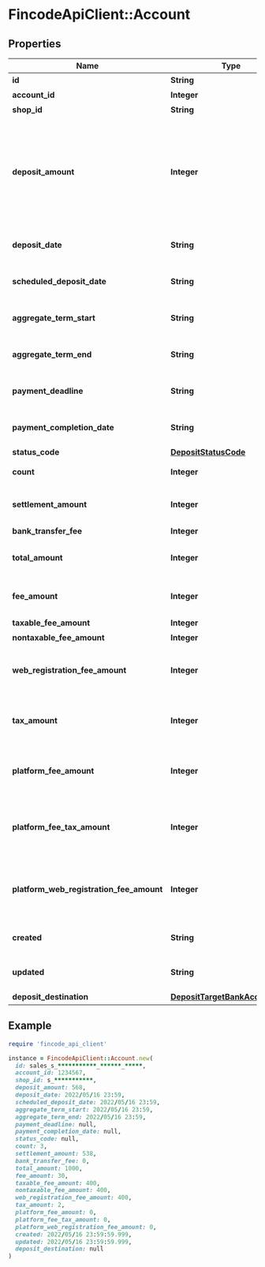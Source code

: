 # FincodeApiClient::Account

## Properties

| Name | Type | Description | Notes |
| ---- | ---- | ----------- | ----- |
| **id** | **String** | 売上入金ID  | [optional] |
| **account_id** | **Integer** | 精算ID  | [optional] |
| **shop_id** | **String** | ショップID  | [optional] |
| **deposit_amount** | **Integer** | 売上入金 入金額  ショップに入金される（入金が予定されている）売上金額です。\\ 精算金額（&#x60;settlement_amount&#x60;）から振込手数料（&#x60;bank_transfer_fee&#x60;）を引いた金額に一致します。  | [optional] |
| **deposit_date** | **String** | 売上入金 入金実績日\\ 形式： &#x60;yyyy/MM/dd HH:MM&#x60;  | [optional] |
| **scheduled_deposit_date** | **String** | 売上入金 入金予定日\\ 形式： &#x60;yyyy/MM/dd HH:MM&#x60;  | [optional] |
| **aggregate_term_start** | **String** | 売上入金 集計期間の開始日\\ 形式： &#x60;yyyy/MM/dd HH:MM&#x60;  | [optional] |
| **aggregate_term_end** | **String** | 売上入金 集計期間の終了日\\ 形式： &#x60;yyyy/MM/dd HH:MM&#x60;  | [optional] |
| **payment_deadline** | **String** | （請求が発生した場合）支払期限日\\ 形式： &#x60;yyyy/MM/dd HH:MM&#x60;  | [optional] |
| **payment_completion_date** | **String** | （請求が発生した場合）請求日\\ 形式： &#x60;yyyy/MM/dd HH:MM&#x60;  | [optional] |
| **status_code** | [**DepositStatusCode**](DepositStatusCode.md) |  | [optional] |
| **count** | **Integer** | この売上入金に含まれる売上入金詳細の件数  | [optional] |
| **settlement_amount** | **Integer** | この売上入金において精算の対象となった取引の総額。  | [optional] |
| **bank_transfer_fee** | **Integer** | 振込手数料  | [optional] |
| **total_amount** | **Integer** | この売上入金において精算の対象となった取引の総額。  | [optional] |
| **fee_amount** | **Integer** | この売上入金において精算の対象となった取引にかかるfincodeへの手数料  | [optional] |
| **taxable_fee_amount** | **Integer** | 課税対象手数料   | [optional] |
| **nontaxable_fee_amount** | **Integer** | 非課税手数料  | [optional] |
| **web_registration_fee_amount** | **Integer** | この売上入金の精算期間中に発生した振替口座のWeb登録手数料\\ ※ 口座振替のみ  | [optional] |
| **tax_amount** | **Integer** | この売上入金において精算の対象となった取引にかかるfincodeへの手数料にかかる消費税  | [optional] |
| **platform_fee_amount** | **Integer** | この売上入金において精算の対象となった取引にかかるプラットフォーム利用料\\ ※ テナントのみ  | [optional] |
| **platform_fee_tax_amount** | **Integer** | この売上入金において精算の対象となった取引にかかるプラットフォーム利用料の消費税\\ ※ テナントのみ  | [optional] |
| **platform_web_registration_fee_amount** | **Integer** | 売上入金 精算期間中に発生した、プラットフォームが設定した振替口座のWeb登録手数料\\ ※ テナントのみ  | [optional] |
| **created** | **String** | 作成日\\ 形式：&#x60;yyyy/MM/dd HH:mm:ss.SSS&#x60;  | [optional] |
| **updated** | **String** | 更新日\\ 形式：&#x60;yyyy/MM/dd HH:mm:ss.SSS&#x60;  | [optional] |
| **deposit_destination** | [**DepositTargetBankAccountInfo**](DepositTargetBankAccountInfo.md) | 売上入金 入金先口座情報  | [optional] |

## Example

```ruby
require 'fincode_api_client'

instance = FincodeApiClient::Account.new(
  id: sales_s_***********_******_*****,
  account_id: 1234567,
  shop_id: s_***********,
  deposit_amount: 568,
  deposit_date: 2022/05/16 23:59,
  scheduled_deposit_date: 2022/05/16 23:59,
  aggregate_term_start: 2022/05/16 23:59,
  aggregate_term_end: 2022/05/16 23:59,
  payment_deadline: null,
  payment_completion_date: null,
  status_code: null,
  count: 3,
  settlement_amount: 538,
  bank_transfer_fee: 0,
  total_amount: 1000,
  fee_amount: 30,
  taxable_fee_amount: 400,
  nontaxable_fee_amount: 400,
  web_registration_fee_amount: 400,
  tax_amount: 2,
  platform_fee_amount: 0,
  platform_fee_tax_amount: 0,
  platform_web_registration_fee_amount: 0,
  created: 2022/05/16 23:59:59.999,
  updated: 2022/05/16 23:59:59.999,
  deposit_destination: null
)
```

